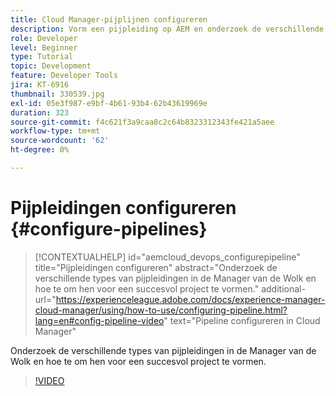 ```yaml
---
title: Cloud Manager-pijplijnen configureren
description: Vorm een pijpleiding op AEM en onderzoek de verschillende types van pijpleidingen.
role: Developer
level: Beginner
type: Tutorial
topic: Development
feature: Developer Tools
jira: KT-6916
thumbnail: 330539.jpg
exl-id: 05e3f987-e9bf-4b61-93b4-62b43619969e
duration: 323
source-git-commit: f4c621f3a9caa8c2c64b8323312343fe421a5aee
workflow-type: tm+mt
source-wordcount: '62'
ht-degree: 0%

---
```


# Pijpleidingen configureren {#configure-pipelines}

>[!CONTEXTUALHELP]
>id="aemcloud_devops_configurepipeline"
>title="Pijpleidingen configureren"
>abstract="Onderzoek de verschillende types van pijpleidingen in de Manager van de Wolk en hoe te om hen voor een succesvol project te vormen."
>additional-url="https://experienceleague.adobe.com/docs/experience-manager-cloud-manager/using/how-to-use/configuring-pipeline.html?lang=en#config-pipeline-video" text="Pipeline configureren in Cloud Manager"

Onderzoek de verschillende types van pijpleidingen in de Manager van de Wolk en hoe te om hen voor een succesvol project te vormen.

>[!VIDEO](https://video.tv.adobe.com/v/330539?quality=12&learn=on)

